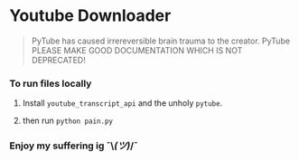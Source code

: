 # Youtube Downloader

> PyTube has caused irrereversible brain trauma to the creator. 
> PyTube PLEASE MAKE GOOD DOCUMENTATION WHICH IS NOT DEPRECATED!

### To run files locally 

1. Install `youtube_transcript_api` and the unholy `pytube`.

2. then run `python pain.py`

### Enjoy my suffering ig ¯\\_(ツ)_/¯
